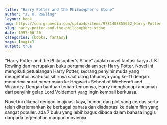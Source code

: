 ```yaml
---
title: "Harry Potter and the Philosopher's Stone"
author: "J. K. Rowling"
layout: book
img: https://cdn.gramedia.com/uploads/items/9781408855652_Harry-Potter-1-Philosophers-Stone-20-Years-Sc.jpg
slug: harry-potter-and-the-philosophers-stone
date: 1997-06-26
categories: [books, fantasy]
tags: [magic]
output: true
---
```


"Harry Potter and the Philosopher's Stone" adalah novel fantasi karya J. K. Rowling dan merupakan buku pertama dalam seri Harry Potter. Novel ini mengikuti petualangan Harry Potter, seorang penyihir muda yang mengetahui asal-usul sihirnya saat ulang tahunnya yang ke-11 dengan menerima surat penerimaan ke Hogwarts School of Witchcraft and Wizardry. Dengan bantuan teman-temannya, Harry menghadapi ancaman dari penyihir gelap Lord Voldemort yang ingin kembali berkuasa. 

Novel ini dikenal dengan imajinasi kaya, humor, dan plot yang cerdas serta telah diterjemahkan ke berbagai bahasa dan diadaptasi ke dalam film yang sangat populer.
 ada 7 buku yang lebih bagus dibaca dalam bahasa inggis daripada terjemahan maupun movienya
